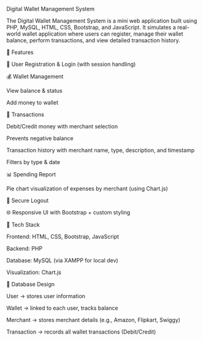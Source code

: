 Digital Wallet Management System

The Digital Wallet Management System is a mini web application built using PHP, MySQL, HTML, CSS, Bootstrap, and JavaScript. It simulates a real-world wallet application where users can register, manage their wallet balance, perform transactions, and view detailed transaction history.

🔹 Features

👤 User Registration & Login (with session handling)

💰 Wallet Management

View balance & status

Add money to wallet

🛒 Transactions

Debit/Credit money with merchant selection

Prevents negative balance

Transaction history with merchant name, type, description, and timestamp

Filters by type & date

📊 Spending Report

Pie chart visualization of expenses by merchant (using Chart.js)

🔐 Secure Logout

🌐 Responsive UI with Bootstrap + custom styling

🔹 Tech Stack

Frontend: HTML, CSS, Bootstrap, JavaScript

Backend: PHP

Database: MySQL (via XAMPP for local dev)

Visualization: Chart.js

🔹 Database Design

User → stores user information

Wallet → linked to each user, tracks balance

Merchant → stores merchant details (e.g., Amazon, Flipkart, Swiggy)

Transaction → records all wallet transactions (Debit/Credit)
